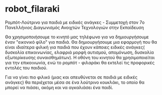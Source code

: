 # robot_filaraki
Ρομπότ-Λούτρινο για παιδιά με ειδικές ανάγκες - Συμμετοχή στον 7o Πανελλήνιος Διαγωνισμός Ανοιχτών Τεχνολογιών στην Εκπαίδευση

Θα χρησιμοποιήσουμε το κινητό μας τηλέφωνο για να δημιουργήσουμε έναν "εικονικό φίλο" για παιδιά.
Θα δημιουργήσουμε μια εφαρμογή που θα είναι ιδιαίτερα φιλική για παιδιά που έχουν κάποιες ειδικές ανάγκες( δυσκολία επικοινωνίας, ελαφριά μορφή αυτισμού, απομόνωση, δυσκολία εξωτερίκευσης συναισθημάτων).
Η οθόνη του κινητού θα χρησιμοποιείται για την επικοινωνία, ενώ το ρομπότ - φιλαράκι θα εκτελεί τις προφορικές εντολές του παιδιού.

Για να γίνει πιο φιλικό (μιας και απευθύνεται σε παιδιά με ειδικές ανάγκες) θα περιέχεται μέσα σε ένα λούτρινο κουκλάκι, το οποίο θα μπορεί να πιάσει, ακόμη και να αγκαλιάσει ένα παιδί. 
